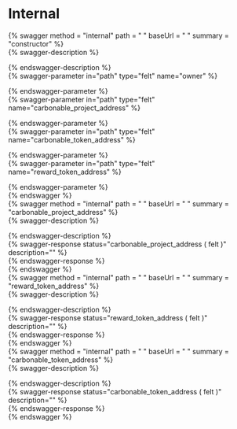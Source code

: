 
Internal
========
  
{% swagger method = "internal" path = " " baseUrl = " " summary = "constructor" %}  
{% swagger-description %}  
  
{% endswagger-description %}  
{% swagger-parameter in="path" type="felt" name="owner" %}  
  
{% endswagger-parameter %}  
{% swagger-parameter in="path" type="felt" name="carbonable_project_address" %}  
  
{% endswagger-parameter %}  
{% swagger-parameter in="path" type="felt" name="carbonable_token_address" %}  
  
{% endswagger-parameter %}  
{% swagger-parameter in="path" type="felt" name="reward_token_address" %}  
  
{% endswagger-parameter %}  
{% endswagger %}  
{% swagger method = "internal" path = " " baseUrl = " " summary = "carbonable_project_address" %}  
{% swagger-description %}  
  
{% endswagger-description %}  
{% swagger-response status="carbonable_project_address ( felt )" description="" %}  
{% endswagger-response %}  
{% endswagger %}  
{% swagger method = "internal" path = " " baseUrl = " " summary = "reward_token_address" %}  
{% swagger-description %}  
  
{% endswagger-description %}  
{% swagger-response status="reward_token_address ( felt )" description="" %}  
{% endswagger-response %}  
{% endswagger %}  
{% swagger method = "internal" path = " " baseUrl = " " summary = "carbonable_token_address" %}  
{% swagger-description %}  
  
{% endswagger-description %}  
{% swagger-response status="carbonable_token_address ( felt )" description="" %}  
{% endswagger-response %}  
{% endswagger %}
